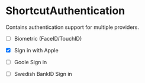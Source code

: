 # ShortcutAuthentication

Contains authentication support for multiple providers.

- [ ] Biometric (FaceID/TouchID)
- [x] Sign in with Apple
- [ ] Goole Sign in
- [ ] Swedish BankID Sign in

